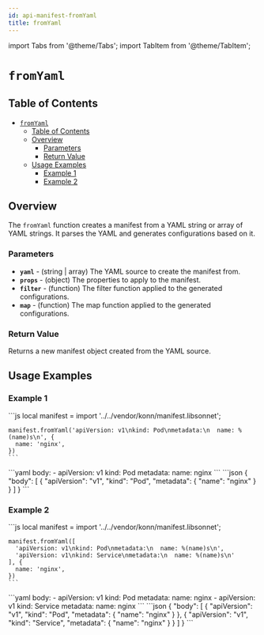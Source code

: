 ```yaml
---
id: api-manifest-fromYaml
title: fromYaml
---
```


import Tabs from '@theme/Tabs';
import TabItem from '@theme/TabItem';

# `fromYaml`

## Table of Contents
- [`fromYaml`](#fromyaml)
  - [Table of Contents](#table-of-contents)
  - [Overview](#overview)
    - [Parameters](#parameters)
    - [Return Value](#return-value)
  - [Usage Examples](#usage-examples)
    - [Example 1](#example-1)
    - [Example 2](#example-2)

## Overview
The `fromYaml` function creates a manifest from a YAML string or array of YAML strings. It parses the YAML and generates configurations based on it.

### Parameters
- **`yaml`** - (string | array) The YAML source to create the manifest from.
- **`props`** - (object) The properties to apply to the manifest.
- **`filter`** - (function) The filter function applied to the generated configurations.
- **`map`** - (function) The map function applied to the generated configurations.

### Return Value
Returns a new manifest object created from the YAML source.

## Usage Examples

### Example 1
<Tabs>
  <TabItem value="jsonnet" label="Jsonnet" default>
    ```js
    local manifest = import '../../vendor/konn/manifest.libsonnet';

    manifest.fromYaml('apiVersion: v1\nkind: Pod\nmetadata:\n  name: %(name)s\n', {
      name: 'nginx',
    })
    ``` 
  </TabItem>
  <TabItem value="yaml" label="YAML Output">
    ```yaml
    body:
      - apiVersion: v1
        kind: Pod
        metadata:
          name: nginx
    ```
  </TabItem>
  <TabItem value="json" label="JSON Output">
    ```json
    {
       "body": [
          {
             "apiVersion": "v1",
             "kind": "Pod",
             "metadata": {
                "name": "nginx"
             }
          }
       ]
    }
    ```
  </TabItem>
</Tabs>

### Example 2
<Tabs>
  <TabItem value="jsonnet" label="Jsonnet" default>
    ```js
    local manifest = import '../../vendor/konn/manifest.libsonnet';

    manifest.fromYaml([
      'apiVersion: v1\nkind: Pod\nmetadata:\n  name: %(name)s\n',
      'apiVersion: v1\nkind: Service\nmetadata:\n  name: %(name)s\n'
    ], {
      name: 'nginx',
    })
    ``` 
  </TabItem>
  <TabItem value="yaml" label="YAML Output">
    ```yaml
    body:
      - apiVersion: v1
        kind: Pod
        metadata:
          name: nginx
      - apiVersion: v1
        kind: Service
        metadata:
          name: nginx
    ```
  </TabItem>
  <TabItem value="json" label="JSON Output">
    ```json
    {
       "body": [
          {
             "apiVersion": "v1",
             "kind": "Pod",
             "metadata": {
                "name": "nginx"
             }
          },
          {
             "apiVersion": "v1",
             "kind": "Service",
             "metadata": {
                "name": "nginx"
             }
          }
       ]
    }
    ```
  </TabItem>
</Tabs>